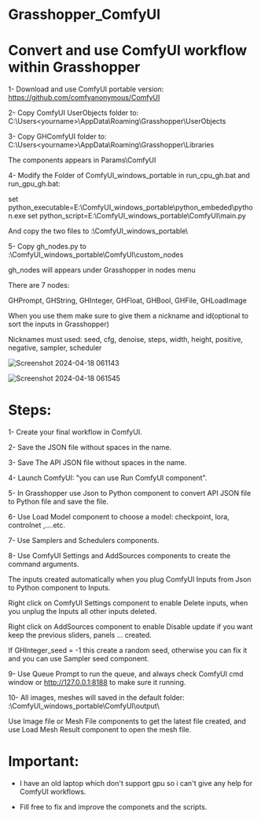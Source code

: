 # Grasshopper_ComfyUI
# Convert and use ComfyUI workflow within Grasshopper

1- Download and use ComfyUI portable version: https://github.com/comfyanonymous/ComfyUI

2- Copy ComfyUI UserObjects folder to: C:\Users\<yourname>\AppData\Roaming\Grasshopper\UserObjects

3- Copy GHComfyUI folder to: C:\Users\<yourname>\AppData\Roaming\Grasshopper\Libraries

The components appears in Params\ComfyUI

4- Modify the Folder of ComfyUI_windows_portable in run_cpu_gh.bat and run_gpu_gh.bat:

set python_executable=E:\ComfyUI_windows_portable\python_embeded\python.exe
set python_script=E:\ComfyUI_windows_portable\ComfyUI\main.py

And copy the two files to <A>:\ComfyUI_windows_portable\

5- Copy gh_nodes.py to <A>:\ComfyUI_windows_portable\ComfyUI\custom_nodes

gh_nodes will appears under Grasshopper in nodes menu

There are 7 nodes:

GHPrompt, GHString, GHInteger, GHFloat, GHBool, GHFile, GHLoadImage

When you use them make sure to give them a nickname and id(optional to sort the inputs in Grasshopper)

Nicknames must used: seed, cfg, denoise, steps, width, height, positive, negative, sampler, scheduler

![Screenshot 2024-04-18 061143](https://github.com/seghier/Grasshopper_ComfyUI/assets/6026588/f9a3c4e7-5a18-4522-a17d-6585b2df2366)

![Screenshot 2024-04-18 061545](https://github.com/seghier/Grasshopper_ComfyUI/assets/6026588/65ce6fad-682c-4f4f-8666-fcb9d1bfdc65)

# Steps:

1- Create your final workflow in ComfyUI.

2- Save the JSON file without spaces in the name.

3- Save The API JSON file without spaces in the name.

4- Launch ComfyUI: "you can use Run ComfyUI component".

5- In Grasshopper use Json to Python component to convert API JSON file to Python file and save the file.

6- Use Load Model component to choose a model: checkpoint, lora, controlnet ,....etc.

7- Use Samplers and Schedulers components.

8- Use ComfyUI Settings and AddSources components to create the command arguments.

  The inputs created automatically when you plug ComfyUI Inputs from Json to Python component to Inputs.
  
  Right click on ComfyUI Settings component to enable Delete inputs, when you unplug the Inputs all other inputs deleted.
  
  Right click on AddSources component to enable Disable update if you want keep the previous sliders, panels ... created.
  
If GHInteger_seed = -1 this create a random seed, otherwise you can fix it and you can use Sampler seed component.

9- Use Queue Prompt to run the queue, and always check ComfyUI cmd window or http://127.0.0.1:8188 to make sure it running.

10- All images, meshes will saved in the default folder: <A>:\ComfyUI_windows_portable\ComfyUI\output\

Use Image file or Mesh File components to get the latest file created, and use Load Mesh Result component to open the mesh file.

# Important:

- I have an old laptop which don't support gpu so i can't give any help for ComfyUI workflows.

- Fill free to fix and improve the componets and the scripts.
